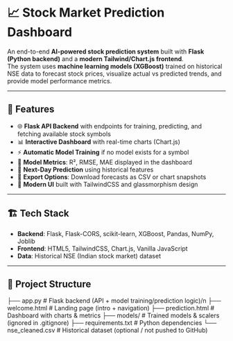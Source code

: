 # 📈 Stock Market Prediction Dashboard

An end-to-end **AI-powered stock prediction system** built with **Flask (Python backend)** and a **modern Tailwind/Chart.js frontend**.  
The system uses **machine learning models (XGBoost)** trained on historical NSE data to forecast stock prices, visualize actual vs predicted trends, and provide model performance metrics.

---

## 🚀 Features
- 🌐 **Flask API Backend** with endpoints for training, predicting, and fetching available stock symbols  
- 📊 **Interactive Dashboard** with real-time charts (Chart.js)  
- ⚡ **Automatic Model Training** if no model exists for a symbol  
- 🎯 **Model Metrics**: R², RMSE, MAE displayed in the dashboard  
- 🔮 **Next-Day Prediction** using historical features  
- 💾 **Export Options**: Download forecasts as CSV or chart snapshots  
- 🎨 **Modern UI** built with TailwindCSS and glassmorphism design  

---

## 🏗️ Tech Stack
- **Backend**: Flask, Flask-CORS, scikit-learn, XGBoost, Pandas, NumPy, Joblib  
- **Frontend**: HTML5, TailwindCSS, Chart.js, Vanilla JavaScript  
- **Data**: Historical NSE (Indian stock market) dataset  

---

## 📂 Project Structure
├── app.py # Flask backend (API + model training/prediction logic)/n
├── welcome.html # Landing page (intro + navigation)
├── prediction.html # Dashboard with charts & metrics
├── models/ # Trained models & scalers (ignored in .gitignore)
├── requirements.txt # Python dependencies
└── nse_cleaned.csv # Historical dataset (optional / not pushed to GitHub)
